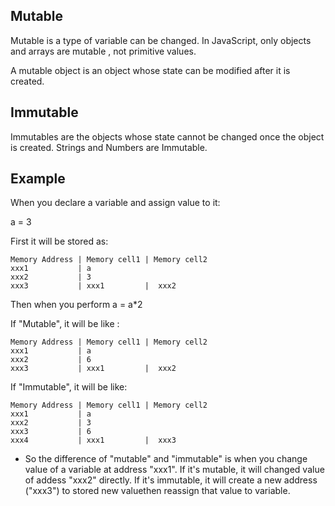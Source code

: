 ## Mutable 

Mutable is a type of variable can be changed. In JavaScript, only objects and arrays are mutable
, not primitive values.

A mutable object is an object whose state can be modified after it is created.

## Immutable
Immutables are the objects whose state cannot be changed once the object is created.
Strings and Numbers are Immutable.

## Example

When you declare a variable and assign value to it:

a = 3

First it will be stored as:

```
Memory Address | Memory cell1 | Memory cell2
xxx1           | a            
xxx2           | 3
xxx3           | xxx1         |  xxx2

```

Then when you perform a = a*2

If "Mutable", it will be like :
```
Memory Address | Memory cell1 | Memory cell2
xxx1           | a            
xxx2           | 6
xxx3           | xxx1         |  xxx2

```

If "Immutable", it will be like: 
```
Memory Address | Memory cell1 | Memory cell2
xxx1           | a            
xxx2           | 3
xxx3           | 6
xxx4           | xxx1         |  xxx3

```

- So the difference of "mutable" and "immutable" is when you change value of a variable at address "xxx1". If it's mutable, it will changed value of addess "xxx2" directly. If it's immutable, it will create a new address ("xxx3") to stored new valuethen reassign that value to variable. 
